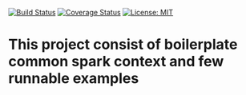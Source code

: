 [![Build Status](https://travis-ci.org/aslepakurov/common-spark-template.svg?branch=master)](https://travis-ci.org/aslepakurov/common-spark-template) [![Coverage Status](https://coveralls.io/repos/github/aslepakurov/common-spark-template/badge.svg?branch=master)](https://coveralls.io/github/aslepakurov/common-spark-template?branch=master)  [![License: MIT](https://img.shields.io/badge/License-MIT-yellow.svg)](https://opensource.org/licenses/MIT)
# This project consist of boilerplate common spark context and few runnable examples
